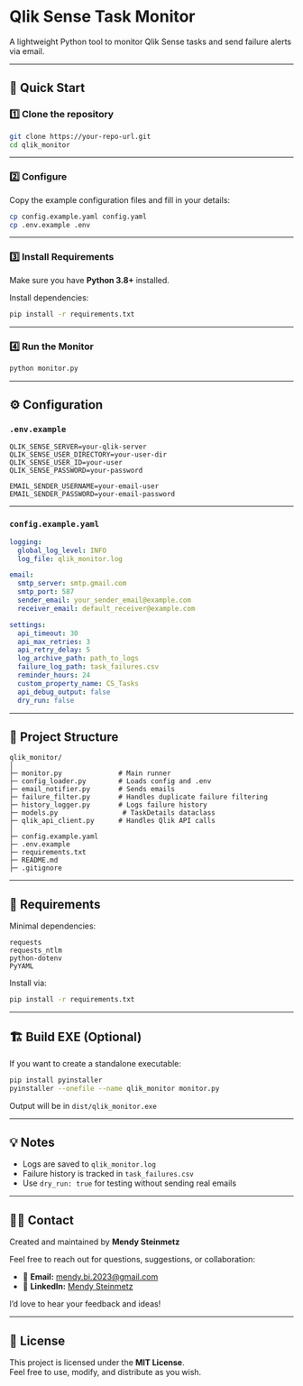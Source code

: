 # Qlik Sense Task Monitor

A lightweight Python tool to monitor Qlik Sense tasks and send failure alerts via email.

---

## 🚀 Quick Start

### 1️⃣ Clone the repository

```bash
git clone https://your-repo-url.git
cd qlik_monitor
```

---

### 2️⃣ Configure

Copy the example configuration files and fill in your details:

```bash
cp config.example.yaml config.yaml
cp .env.example .env
```

---

### 3️⃣ Install Requirements

Make sure you have **Python 3.8+** installed.

Install dependencies:

```bash
pip install -r requirements.txt
```

---

### 4️⃣ Run the Monitor

```bash
python monitor.py
```

---

## ⚙️ Configuration

### `.env.example`

```env
QLIK_SENSE_SERVER=your-qlik-server
QLIK_SENSE_USER_DIRECTORY=your-user-dir
QLIK_SENSE_USER_ID=your-user
QLIK_SENSE_PASSWORD=your-password

EMAIL_SENDER_USERNAME=your-email-user
EMAIL_SENDER_PASSWORD=your-email-password
```

---

### `config.example.yaml`

```yaml
logging:
  global_log_level: INFO
  log_file: qlik_monitor.log

email:
  smtp_server: smtp.gmail.com
  smtp_port: 587
  sender_email: your_sender_email@example.com
  receiver_email: default_receiver@example.com

settings:
  api_timeout: 30
  api_max_retries: 3
  api_retry_delay: 5
  log_archive_path: path_to_logs
  failure_log_path: task_failures.csv
  reminder_hours: 24
  custom_property_name: CS_Tasks
  api_debug_output: false
  dry_run: false
```

---

## 📂 Project Structure

```
qlik_monitor/
│
├─ monitor.py              # Main runner
├─ config_loader.py        # Loads config and .env
├─ email_notifier.py       # Sends emails
├─ failure_filter.py       # Handles duplicate failure filtering
├─ history_logger.py       # Logs failure history
├─ models.py                # TaskDetails dataclass
├─ qlik_api_client.py      # Handles Qlik API calls
│
├─ config.example.yaml
├─ .env.example
├─ requirements.txt
├─ README.md
├─ .gitignore
```

---

## 🧰 Requirements

Minimal dependencies:

```
requests
requests_ntlm
python-dotenv
PyYAML
```

Install via:

```bash
pip install -r requirements.txt
```

---

## 🏗️ Build EXE (Optional)

If you want to create a standalone executable:

```bash
pip install pyinstaller
pyinstaller --onefile --name qlik_monitor monitor.py
```

Output will be in `dist/qlik_monitor.exe`

---

## 💡 Notes

- Logs are saved to `qlik_monitor.log`
- Failure history is tracked in `task_failures.csv`
- Use `dry_run: true` for testing without sending real emails

---

## 🙋‍♂️ Contact

Created and maintained by **Mendy Steinmetz**

Feel free to reach out for questions, suggestions, or collaboration:

- 📧 **Email:** mendy.bi.2023@gmail.com  
- 🔗 **LinkedIn:** [Mendy Steinmetz](https://www.linkedin.com/in/mendy-steinmetz/)

I’d love to hear your feedback and ideas!

---

## 📝 License

This project is licensed under the **MIT License**.  
Feel free to use, modify, and distribute as you wish.

